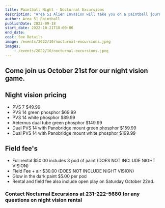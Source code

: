 ```yaml
---
title: Paintball Night - Nocturnal Excursions
description: "Area 51 Alien Invasion will take you on a paintball journey you won't forget. Get ready to play all day, camp under the stars with friends, and create memories."
author: Area 51 Paintball
publishDate: 2022-09-18
start_date: 2022-10-21T18:00:00
end_date: 
cost: See Details
image: /events/2022/10/nocturnal-excursions.jpeg
images:
    - /events/2022/10/nocturnal-excursions.jpeg
---
```



## Come join us October 21st for our night vision game.


## Night vision pricing
- PVS 7 $49.99
- PVS 14 green phosphor $69.99
- PVS 14 white phosphor $89.99
- Aeternus dual tube green phosphor $149.99
- Dual PVS 14 with Panobridge mount green phosphor $159.99
- Dual PVS 14 with Panobridge mount white phosphor $199.99


## Field fee's
- Full rental $50.00  includes 3 pod of paint
  (DOES NOT INCLUDE NIGHT VISION)
- Field Fee + air $30.00
  (DOES NOT INCLUDE NIGHT VISION)
- Glow in the dark paint $5.00 per pod
- Rental and field fee also include open play on Saturday October 22nd.


### Contact Nocturnal Excursions at 231-222-5680 for any questions on night vision rental